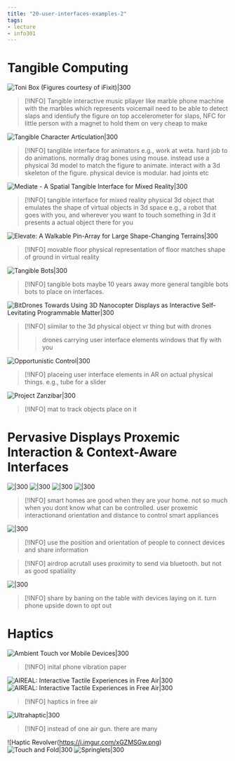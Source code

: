 ```yaml
---
title: "20-user-interfaces-examples-2"
tags: 
- lecture
- info301
---
```


# Tangible Computing

![Toni Box (Figures courtesy of iFixit)|300](https://i.imgur.com/cL8Dss1.png)
> [!INFO] Tangible interactive music pllayer
> like marble phone machine with the marbles which represents voicemail
> need to be able to detect slaps and identiufy the figure on top
> accelerometer for slaps, NFC for little person with a magnet to hold them on
> very cheap to make


![Tangible Character Articulation|300](https://i.imgur.com/R8lDtGp.png)
> [!INFO] tanglible interface for animators
> e.g., work at weta. hard job to do animations. normally drag bones using mouse. 
> instead use a physical 3d model to match the figure to animate.
> interact with a 3d skeleton of the figure. 
>physical device is modular. had joints etc

![Mediate - A Spatial Tangible Interface for Mixed Reality|300](https://i.imgur.com/MvNR5xp.png)
> [!INFO] tangible interface for mixed reality
> physical 3d object that emulates the shape of virtual objects in 3d space
> e.g., a robot that goes with you, and wherever you want to touch something in 3d it presents a actual object there for you

![Elevate: A Walkable Pin-Array for Large Shape-Changing Terrains|300](https://i.imgur.com/00Shwom.png)
> [!INFO] movable floor
> physical representation of floor matches shape of ground in virtual reality

![Tangible Bots|300](https://i.imgur.com/9xjUP3y.png)
> [!INFO] tangible bots
> maybe 10 years away
> more general tangible bots
> bots to place on interfaces. 

![BitDrones Towards Using 3D Nanocopter Displays as Interactive Self-Levitating Programmable Matter|300](https://i.imgur.com/jVNcV7v.png)
> [!INFO] siimilar to the 3d physical object vr thing but with drones
> > drones carrying user interface elements
> windows that fly with you

![Opportunistic Control|300](https://i.imgur.com/SwciqVD.png)
> [!INFO] placeing user interface elements in AR on actual physical things. e.g., tube for a slider

![Project Zanzibar|300](https://i.imgur.com/8ZZTJSb.png)
> [!INFO] mat to track objects place on it

# Pervasive Displays Proxemic Interaction & Context-Aware Interfaces

![|300](https://i.imgur.com/o6Akw6R.png)
![|300](https://i.imgur.com/O5qQ4zW.png)
![|300](https://i.imgur.com/6LXvzft.png)
![|300](https://i.imgur.com/uli7CQt.png)
> [!INFO] smart homes are good when they are your home. not so much when you dont know what can be controlled.
> user proxemic interactionand orientation and distance to control smart appliances

![|300](https://i.imgur.com/dSOsLta.png)
> [!INFO] use the position and orientation of people to connect devices and share information

> [!INFO] airdrop acrutall uses proximity to send via bluetooth. but not as good spatiality

![|300](https://i.imgur.com/85jFC9a.png)
> [!INFO] share by baning on the table with devices laying on it. turn phone upside down to opt out

# Haptics
![Ambient Touch vor Mobile Devices|300](https://i.imgur.com/9SIdB0R.png)
> [!INFO] inital phone vibration paper

![AIREAL: Interactive Tactile Experiences in Free Air|300](https://i.imgur.com/npIorHh.png)
![AIREAL: Interactive Tactile Experiences in Free Air|300](https://i.imgur.com/E1pan5l.png)
> [!INFO] haptics in free air

![Ultrahaptic|300](https://i.imgur.com/NPwws0I.png)
> [!INFO] instead of one air gun. there are many

![Haptic Revolver(https://i.imgur.com/xGZMSGw.png)
![Touch and Fold|300](https://i.imgur.com/evcNCBw.png)
![Springlets|300](https://i.imgur.com/OKYkQoc.png)
